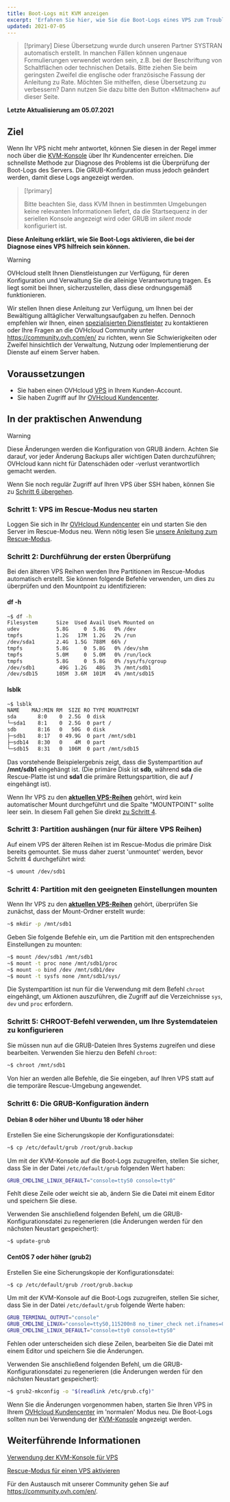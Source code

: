 ```yaml
---
title: Boot-Logs mit KVM anzeigen
excerpt: 'Erfahren Sie hier, wie Sie die Boot-Logs eines VPS zum Troubleshooting aktivieren'
updated: 2021-07-05
---
```


> [!primary]
> Diese Übersetzung wurde durch unseren Partner SYSTRAN automatisch erstellt. In manchen Fällen können ungenaue Formulierungen verwendet worden sein, z.B. bei der Beschriftung von Schaltflächen oder technischen Details. Bitte ziehen Sie beim geringsten Zweifel die englische oder französische Fassung der Anleitung zu Rate. Möchten Sie mithelfen, diese Übersetzung zu verbessern? Dann nutzen Sie dazu bitte den Button «Mitmachen» auf dieser Seite.
>

**Letzte Aktualisierung am 05.07.2021**

## Ziel

Wenn Ihr VPS nicht mehr antwortet, können Sie diesen in der Regel immer noch über die [KVM-Konsole](/pages/cloud/vps/using_kvm_for_vps) über Ihr Kundencenter erreichen. Die schnellste Methode zur Diagnose des Problems ist die Überprüfung der Boot-Logs des Servers. Die GRUB-Konfiguration muss jedoch geändert werden, damit diese Logs angezeigt werden. 

> [!primary]
>
> Bitte beachten Sie, dass KVM Ihnen in bestimmten Umgebungen keine relevanten Informationen liefert, da die Startsequenz in der seriellen Konsole angezeigt wird oder GRUB im *silent mode* konfiguriert ist.
>

**Diese Anleitung erklärt, wie Sie Boot-Logs aktivieren, die bei der Diagnose eines VPS hilfreich sein können.**

> [!warning]
>
> OVHcloud stellt Ihnen Dienstleistungen zur Verfügung, für deren Konfiguration und Verwaltung Sie die alleinige Verantwortung tragen. Es liegt somit bei Ihnen, sicherzustellen, dass diese ordnungsgemäß funktionieren.
> 
> Wir stellen Ihnen diese Anleitung zur Verfügung, um Ihnen bei der Bewältigung alltäglicher Verwaltungsaufgaben zu helfen. Dennoch empfehlen wir Ihnen, einen [spezialisierten Dienstleister](https://partner.ovhcloud.com/de/directory/) zu kontaktieren oder Ihre Fragen an die OVHcloud Community unter <https://community.ovh.com/en/> zu richten, wenn Sie Schwierigkeiten oder Zweifel hinsichtlich der Verwaltung, Nutzung oder Implementierung der Dienste auf einem Server haben.
> 

## Voraussetzungen

- Sie haben einen OVHcloud [VPS](https://www.ovhcloud.com/de/vps/) in Ihrem Kunden-Account.
- Sie haben Zugriff auf Ihr [OVHcloud Kundencenter](https://www.ovh.com/auth/?action=gotomanager&from=https://www.ovh.de/&ovhSubsidiary=de).

## In der praktischen Anwendung

> [!warning]
>
> Diese Änderungen werden die Konfiguration von GRUB ändern. Achten Sie darauf, vor jeder Änderung Backups aller wichtigen Daten durchzuführen; OVHcloud kann nicht für Datenschäden oder -verlust verantwortlich gemacht werden.
>

Wenn Sie noch regulär Zugriff auf Ihren VPS über SSH haben, können Sie zu [Schritt 6 übergehen](#step6).

### Schritt 1: VPS im Rescue-Modus neu starten

Loggen Sie sich in Ihr [OVHcloud Kundencenter](https://www.ovh.com/auth/?action=gotomanager&from=https://www.ovh.de/&ovhSubsidiary=de) ein und starten Sie den Server im Rescue-Modus neu. Wenn nötig lesen Sie [unsere Anleitung zum Rescue-Modus](/pages/cloud/vps/rescue).

### Schritt 2: Durchführung der ersten Überprüfung

Bei den älteren VPS Reihen werden Ihre Partitionen im Rescue-Modus automatisch erstellt. Sie können folgende Befehle verwenden, um dies zu überprüfen und den Mountpoint zu identifizieren:

#### **df -h**

```sh
~$ df -h
Filesystem      Size  Used Avail Use% Mounted on
udev            5.8G     0  5.8G   0% /dev
tmpfs           1.2G   17M  1.2G   2% /run
/dev/sda1       2.4G  1.5G  788M  66% /
tmpfs           5.8G     0  5.8G   0% /dev/shm
tmpfs           5.0M     0  5.0M   0% /run/lock
tmpfs           5.8G     0  5.8G   0% /sys/fs/cgroup
/dev/sdb1        49G  1.2G   48G   3% /mnt/sdb1
/dev/sdb15      105M  3.6M  101M   4% /mnt/sdb15
```

#### **lsblk**

```sh
~$ lsblk
NAME    MAJ:MIN RM  SIZE RO TYPE MOUNTPOINT
sda       8:0    0  2.5G  0 disk
└─sda1    8:1    0  2.5G  0 part /
sdb       8:16   0   50G  0 disk
├─sdb1    8:17   0 49.9G  0 part /mnt/sdb1
├─sdb14   8:30   0    4M  0 part
└─sdb15   8:31   0  106M  0 part /mnt/sdb15
```

Das vorstehende Beispielergebnis zeigt, dass die Systempartition auf **/mnt/sdb1** eingehängt ist. (Die primäre Disk ist **sdb**, während **sda** die Rescue-Platte ist und **sda1** die primäre Rettungspartition, die auf **/** eingehängt ist).

Wenn Ihr VPS zu den [**aktuellen VPS-Reihen**](https://www.ovhcloud.com/de/vps/) gehört, wird kein automatischer Mount durchgeführt und die Spalte "MOUNTPOINT" sollte leer sein. In diesem Fall gehen Sie direkt [zu Schritt 4](#step4).

### Schritt 3: Partition aushängen (nur für ältere VPS Reihen)

Auf einem VPS der älteren Reihen ist im Rescue-Modus die primäre Disk bereits gemountet. Sie muss daher zuerst 'unmountet' werden, bevor Schritt 4 durchgeführt wird:

```sh
~$ umount /dev/sdb1
```

### Schritt 4: Partition mit den geeigneten Einstellungen mounten <a name="step4"></a>

Wenn Ihr VPS zu den [**aktuellen VPS-Reihen**](https://www.ovhcloud.com/de/vps/) gehört, überprüfen Sie zunächst, dass der Mount-Ordner erstellt wurde:

```sh
~$ mkdir -p /mnt/sdb1
```

Geben Sie folgende Befehle ein, um die Partition mit den entsprechenden Einstellungen zu mounten:

```sh
~$ mount /dev/sdb1 /mnt/sdb1
~$ mount -t proc none /mnt/sdb1/proc
~$ mount -o bind /dev /mnt/sdb1/dev
~$ mount -t sysfs none /mnt/sdb1/sys/
```

Die Systempartition ist nun für die Verwendung mit dem Befehl `chroot` eingehängt, um Aktionen auszuführen, die Zugriff auf die Verzeichnisse `sys`, `dev` und `proc` erfordern.

### Schritt 5: CHROOT-Befehl verwenden, um Ihre Systemdateien zu konfigurieren

Sie müssen nun auf die GRUB-Dateien Ihres Systems zugreifen und diese bearbeiten. Verwenden Sie hierzu den Befehl `chroot`:

```sh
~$ chroot /mnt/sdb1
```

Von hier an werden alle Befehle, die Sie eingeben, auf Ihren VPS statt auf die temporäre Rescue-Umgebung angewendet.

### Schritt 6: Die GRUB-Konfiguration ändern <a name="step6"></a>

#### **Debian 8 oder höher und Ubuntu 18 oder höher**

Erstellen Sie eine Sicherungskopie der Konfigurationsdatei:

```sh
~$ cp /etc/default/grub /root/grub.backup
```

Um mit der KVM-Konsole auf die Boot-Logs zuzugreifen, stellen Sie sicher, dass Sie in der Datei `/etc/default/grub` folgenden Wert haben:

```sh
GRUB_CMDLINE_LINUX_DEFAULT="console=ttyS0 console=tty0"
```

Fehlt diese Zeile oder weicht sie ab, ändern Sie die Datei mit einem Editor und speichern Sie diese.

Verwenden Sie anschließend folgenden Befehl, um die GRUB-Konfigurationsdatei zu regenerieren (die Änderungen werden für den nächsten Neustart gespeichert):

```sh
~$ update-grub
```

#### **CentOS 7 oder höher (grub2)**

Erstellen Sie eine Sicherungskopie der Konfigurationsdatei:

```sh
~$ cp /etc/default/grub /root/grub.backup
```

Um mit der KVM-Konsole auf die Boot-Logs zuzugreifen, stellen Sie sicher, dass Sie in der Datei `/etc/default/grub` folgende Werte haben:

```sh
GRUB_TERMINAL_OUTPUT="console"
GRUB_CMDLINE_LINUX="console=ttyS0,115200n8 no_timer_check net.ifnames=0 crashkernel=auto rhgb"
GRUB_CMDLINE_LINUX_DEFAULT="console=tty0 console=ttyS0"
```

Fehlen oder unterscheiden sich diese Zeilen, bearbeiten Sie die Datei mit einem Editor und speichern Sie die Änderungen.

Verwenden Sie anschließend folgenden Befehl, um die GRUB-Konfigurationsdatei zu regenerieren (die Änderungen werden für den nächsten Neustart gespeichert):

```sh
~$ grub2-mkconfig -o "$(readlink /etc/grub.cfg)"
```

Wenn Sie die Änderungen vorgenommen haben, starten Sie Ihren VPS in Ihrem [OVHcloud Kundencenter](https://www.ovh.com/auth/?action=gotomanager&from=https://www.ovh.de/&ovhSubsidiary=de) im 'normalen' Modus neu. Die Boot-Logs sollten nun bei Verwendung der [KVM-Konsole](/pages/cloud/vps/using_kvm_for_vps) angezeigt werden.

## Weiterführende Informationen

[Verwendung der KVM-Konsole für VPS](/pages/cloud/vps/using_kvm_for_vps)

[Rescue-Modus für einen VPS aktivieren](/pages/cloud/vps/rescue)

Für den Austausch mit unserer Community gehen Sie auf <https://community.ovh.com/en/>.

